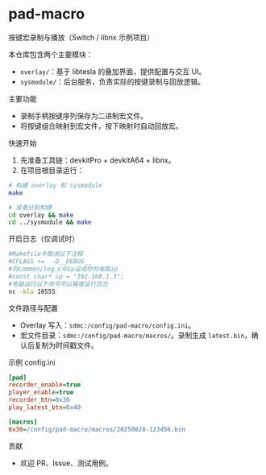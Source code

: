 # pad-macro

按键宏录制与播放（Switch / libnx 示例项目）

本仓库包含两个主要模块：

- `overlay/`：基于 libtesla 的叠加界面，提供配置与交互 UI。
- `sysmodule/`：后台服务，负责实际的按键录制与回放逻辑。

主要功能
- 录制手柄按键序列保存为二进制宏文件。
- 将按键组合映射到宏文件，按下映射时自动回放宏。

快速开始
1. 先准备工具链：devkitPro + devkitA64 + libnx。
2. 在项目根目录运行：

```sh
# 构建 overlay 和 sysmodule
make

# 或者分别构建
cd overlay && make
cd ../sysmodule && make
```

开启日志（仅调试时）
```sh
#Makefile中取消以下注释
#CFLAGS	+=	-D__DEBUG__
#将common/log.c中ip设成你的电脑ip
#const char* ip = "192.168.1.3";
#电脑运行以下命令可以接收运行日志
nc -klu 10555
```

文件路径与配置
- Overlay 写入：`sdmc:/config/pad-macro/config.ini`。
- 宏文件目录：`sdmc:/config/pad-macro/macros/`。录制生成 `latest.bin`，确认后复制为时间戳文件。

示例 config.ini
```ini
[pad]
recorder_enable=true
player_enable=true
recorder_btn=0x30
play_latest_btn=0x40

[macros]
0x30=/config/pad-macro/macros/20250828-123456.bin
```

贡献
- 欢迎 PR、Issue、测试用例。
